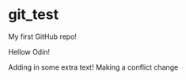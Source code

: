 # git_test
My first GitHub repo!

Hellow Odin!

Adding in some extra text!
Making a conflict change
